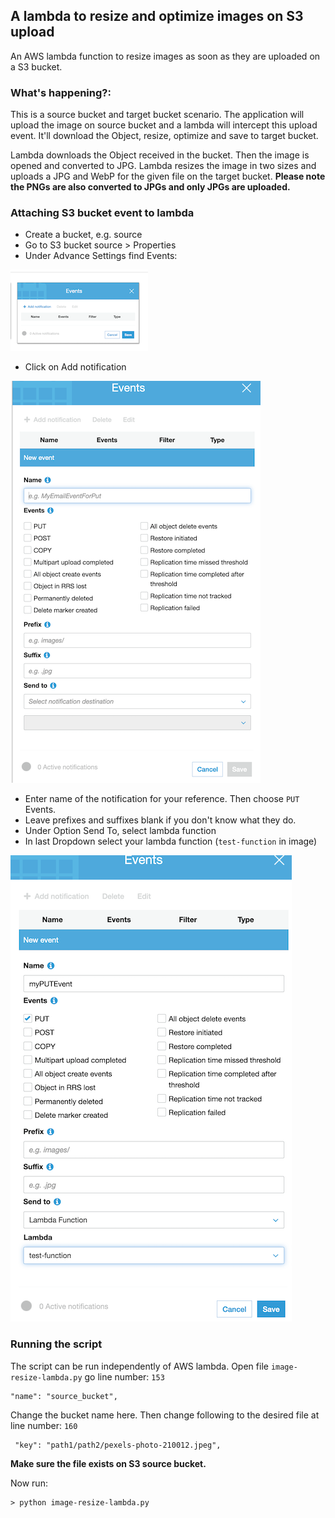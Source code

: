 ## A lambda to resize and optimize images on S3 upload

An AWS lambda function to resize images as soon as they are uploaded on a S3 bucket.

### What's happening?:
This is a source bucket and target bucket scenario. The application will upload the image on source bucket and a lambda will intercept this upload event. It'll download the Object, resize, optimize and save to target bucket.

Lambda downloads the Object received in the bucket. Then the image is opened and converted to JPG. Lambda resizes the image in two sizes and uploads a JPG and WebP for the given file on the target bucket. **Please note the PNGs are also converted to JPGs and only JPGs are uploaded.**


### Attaching S3 bucket event to lambda
- Create a bucket, e.g. source
- Go to S3 bucket source > Properties
- Under Advance Settings find Events:

![S3 Event Setings](/image-resize/img-resize-lambda/images/s3-event-create-2.png)

- Click on Add notification

![S3 event add notification](/image-resize/img-resize-lambda/images/s3-event-add-notif-2.png)

- Enter name of the notification for your reference. Then choose `PUT` Events.
- Leave prefixes and suffixes blank if you don't know what they do.
- Under Option Send To, select lambda function
- In last Dropdown select your lambda function (`test-function` in image)

![S3 event add notification](/image-resize/img-resize-lambda/images/s3-event-add-notif-details-2.png)

### Running the script

The script can be run independently of AWS lambda.
Open file `image-resize-lambda.py` go line number: `153`
```
"name": "source_bucket",
```
Change the bucket name here.
Then change following to the desired file at line number: `160`
```
 "key": "path1/path2/pexels-photo-210012.jpeg",
```

**Make sure the file exists on S3 source bucket.**

Now run:
```
> python image-resize-lambda.py
```

